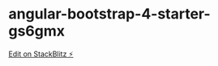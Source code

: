 # angular-bootstrap-4-starter-gs6gmx

[Edit on StackBlitz ⚡️](https://stackblitz.com/edit/angular-bootstrap-4-starter-gs6gmx)